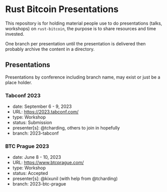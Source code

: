Rust Bitcoin Presentations
==========================

This repository is for holding material people use to do presentations (talks, workshops) on
`rust-bitcoin`, the purpose is to share resources and time invested.

One branch per presentation until the presentation is delivered then probably archive the content in
a directory.

## Presentations

Presentations by conference including branch name, may exist or just be a place holder.

### Tabconf 2023

- date: September 6 - 9, 2023
- URL: https://2023.tabconf.com/
- type: Workshop
- status: Submission
- presenter[s]: @tcharding, others to join in hopefully
- branch: 2023-tabconf

### BTC Prague 2023

- date: June 8 - 10, 2023
- URL: https://www.btcprague.com/
- type: Workshop
- status: Accepted
- presenter[s]: @kixunil (with help from @tcharding)
- branch: 2023-btc-prague
